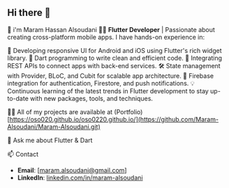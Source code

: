 ## Hi there 👋

🚀 i'm Maram Hassan Alsoudani
👩‍💻 **Flutter Developer** | Passionate about creating cross-platform mobile apps. I have hands-on experience in:

📱 Developing responsive UI for Android and iOS using Flutter's rich widget library.
🎯 Dart programming to write clean and efficient code.
🔗 Integrating REST APIs to connect apps with back-end services.
🛠 State management with Provider, BLoC, and Cubit for scalable app architecture.
🧩 Firebase integration for authentication, Firestore, and push notifications.
💡 Continuous learning of the latest trends in Flutter development to stay up-to-date with new packages, tools, and techniques.



👨‍💻 All of my projects are available at (Portfolio) [https://oso020.github.io/oso0220.github.io/](https://github.com/Maram-Alsoudani/Maram-Alsoudani.git)

💬 Ask me about Flutter & Dart

 📫 Contact
- **Email**: [maram.alsoudani@gmail.com]
- **LinkedIn**: [linkedin.com/in/maram-alsoudani](https://linkedin.com/in/maram-alsoudani)
